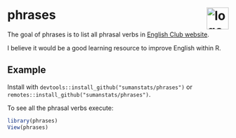 # phrases <img src="https://cdn.rawgit.com/nteract/hydrogen/17eda245/static/animate-logo.svg" alt="logo taken from hydrogen" height="50px" align="right" />


The goal of phrases is to list all phrasal verbs in [English Club website](https://www.englishclub.com/ref/Phrasal_Verbs/).

I believe it would be a good learning resource to improve English within R.

## Example

Install with `devtools::install_github("sumanstats/phrases")` or `remotes::install_github("sumanstats/phrases")`.

To see all the phrasal verbs execute:
``` r
library(phrases)
View(phrases)
```
